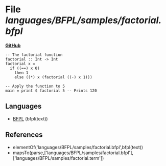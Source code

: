 # File _languages/BFPL/samples/factorial.bfpl_
**[GitHub](https://github.com/softlang/yas/blob/master/languages/BFPL/samples/factorial.bfpl)**
```
-- The factorial function
factorial :: Int -> Int
factorial x =
  if ((==) x 0)
    then 1
    else ((*) x (factorial ((-) x 1)))

-- Apply the function to 5
main = print $ factorial 5 -- Prints 120
```

## Languages
* [BFPL](../languages/BFPL.md) (bfpl(text))

## References
* elementOf('languages/BFPL/samples/factorial.bfpl',bfpl(text))
* mapsTo(parse,['languages/BFPL/samples/factorial.bfpl'],['languages/BFPL/samples/factorial.term'])
